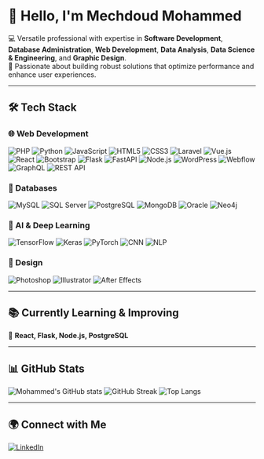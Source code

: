 # 👋 Hello, I'm Mechdoud Mohammed  

💻 Versatile professional with expertise in **Software Development**, **Database Administration**, **Web Development**, **Data Analysis**, **Data Science & Engineering**, and **Graphic Design**.  
🚀 Passionate about building robust solutions that optimize performance and enhance user experiences.  

---

## 🛠️ Tech Stack  

### 🌐 Web Development  
![PHP](https://img.shields.io/badge/PHP-777BB4?style=flat&logo=php&logoColor=white)  ![Python](https://img.shields.io/badge/Python-3776AB?style=flat&logo=python&logoColor=white)  ![JavaScript](https://img.shields.io/badge/JavaScript-F7DF1E?style=flat&logo=javascript&logoColor=black)  ![HTML5](https://img.shields.io/badge/HTML5-E34F26?style=flat&logo=html5&logoColor=white)  ![CSS3](https://img.shields.io/badge/CSS3-1572B6?style=flat&logo=css3&logoColor=white)  ![Laravel](https://img.shields.io/badge/Laravel-FF2D20?style=flat&logo=laravel&logoColor=white)  ![Vue.js](https://img.shields.io/badge/Vue.js-4FC08D?style=flat&logo=vue.js&logoColor=white)  ![React](https://img.shields.io/badge/React-20232A?style=flat&logo=react&logoColor=61DAFB)  ![Bootstrap](https://img.shields.io/badge/Bootstrap-563D7C?style=flat&logo=bootstrap&logoColor=white)  ![Flask](https://img.shields.io/badge/Flask-000000?style=flat&logo=flask&logoColor=white)  ![FastAPI](https://img.shields.io/badge/FastAPI-009688?style=flat&logo=fastapi&logoColor=white)  ![Node.js](https://img.shields.io/badge/Node.js-339933?style=flat&logo=node.js&logoColor=white)  ![WordPress](https://img.shields.io/badge/WordPress-21759B?style=flat&logo=wordpress&logoColor=white)  ![Webflow](https://img.shields.io/badge/Webflow-4353FF?style=flat&logo=webflow&logoColor=white)  ![GraphQL](https://img.shields.io/badge/GraphQL-E10098?style=flat&logo=graphql&logoColor=white)  ![REST API](https://img.shields.io/badge/REST-02569B?style=flat&logo=rest&logoColor=white)  

### 💾 Databases  
![MySQL](https://img.shields.io/badge/MySQL-4479A1?style=flat&logo=mysql&logoColor=white)  ![SQL Server](https://img.shields.io/badge/SQL%20Server-CC2927?style=flat&logo=microsoftsqlserver&logoColor=white)  ![PostgreSQL](https://img.shields.io/badge/PostgreSQL-336791?style=flat&logo=postgresql&logoColor=white)  ![MongoDB](https://img.shields.io/badge/MongoDB-4EA94B?style=flat&logo=mongodb&logoColor=white)  ![Oracle](https://img.shields.io/badge/Oracle-F80000?style=flat&logo=oracle&logoColor=white)  ![Neo4j](https://img.shields.io/badge/Neo4j-018BFF?style=flat&logo=neo4j&logoColor=white)  

### 🤖 AI & Deep Learning  
![TensorFlow](https://img.shields.io/badge/TensorFlow-FF6F00?style=flat&logo=tensorflow&logoColor=white)  ![Keras](https://img.shields.io/badge/Keras-D00000?style=flat&logo=keras&logoColor=white)  ![PyTorch](https://img.shields.io/badge/PyTorch-EE4C2C?style=flat&logo=pytorch&logoColor=white)  ![CNN](https://img.shields.io/badge/CNN-333333?style=flat&logo=deepin&logoColor=white)  ![NLP](https://img.shields.io/badge/NLP-0088cc?style=flat&logo=ai&logoColor=white)  

### 🎨 Design  
![Photoshop](https://img.shields.io/badge/Photoshop-31A8FF?style=flat&logo=adobephotoshop&logoColor=white)  ![Illustrator](https://img.shields.io/badge/Illustrator-FF9A00?style=flat&logo=adobeillustrator&logoColor=white)  ![After Effects](https://img.shields.io/badge/After%20Effects-9999FF?style=flat&logo=adobeaftereffects&logoColor=white)  

---

## 📚 Currently Learning & Improving  
🌱 **React, Flask, Node.js, PostgreSQL**  

---

## 📊 GitHub Stats  
![Mohammed's GitHub stats](https://github-readme-stats.vercel.app/api?username=mechdoudmohammed&show_icons=true&theme=tokyonight)  ![GitHub Streak](https://streak-stats.demolab.com?user=mechdoudmohammed&theme=tokyonight)  ![Top Langs](https://github-readme-stats.vercel.app/api/top-langs/?username=mechdoudmohammed&layout=compact&theme=tokyonight)  

---

## 🌍 Connect with Me  
[![LinkedIn](https://img.shields.io/badge/LinkedIn-0A66C2?style=flat&logo=linkedin&logoColor=white)](https://www.linkedin.com/in/mechdoudmohammed/)  
